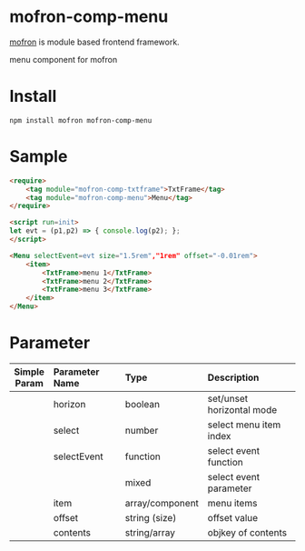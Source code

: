 # mofron-comp-menu
[mofron](https://mofron.github.io/mofron/) is module based frontend framework.

menu component for mofron 


# Install
```
npm install mofron mofron-comp-menu
```

# Sample
```html
<require>
    <tag module="mofron-comp-txtframe">TxtFrame</tag>
    <tag module="mofron-comp-menu">Menu</tag>
</require>

<script run=init>
let evt = (p1,p2) => { console.log(p2); };
</script>

<Menu selectEvent=evt size="1.5rem","1rem" offset="-0.01rem">
    <item>
        <TxtFrame>menu 1</TxtFrame>
        <TxtFrame>menu 2</TxtFrame>
        <TxtFrame>menu 3</TxtFrame>
    </item>
</Menu>
```
# Parameter

|Simple<br>Param | Parameter Name | Type | Description |
|:--------------:|:---------------|:-----|:------------|
| | horizon | boolean | set/unset horizontal mode |
| | select | number | select menu item index |
| | selectEvent | function | select event function |
| | | mixed | select event parameter |
| | item | array/component | menu items |
| | offset | string (size) | offset value |
| | contents | string/array | objkey of contents |

